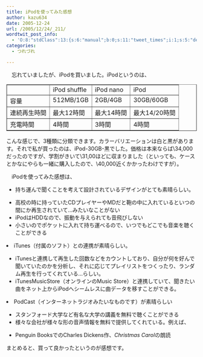 ```yaml
---
title: iPodを使ってみた感想
author: kazu634
date: 2005-12-24
url: /2005/12/24/_211/
wordtwit_post_info:
  - 'O:8:"stdClass":13:{s:6:"manual";b:0;s:11:"tweet_times";i:1;s:5:"delay";i:0;s:7:"enabled";i:1;s:10:"separation";s:2:"60";s:7:"version";s:3:"3.7";s:14:"tweet_template";b:0;s:6:"status";i:2;s:6:"result";a:0:{}s:13:"tweet_counter";i:2;s:13:"tweet_log_ids";a:1:{i:0;i:2229;}s:9:"hash_tags";a:0:{}s:8:"accounts";a:1:{i:0;s:7:"kazu634";}}'
categories:
  - つれづれ

---
```

<div class="section">
<p>
    　忘れていましたが、iPodを買いました。iPodというのは、
</p>
  
<p>
<center>
</center>
</p>
  
<table cellspacing="0" cellpadding="2" border="1">
<tr valign="top">
<td>
</td>
      
<td>
        iPod shuffle
</td>
      
<td>
        iPod nano
</td>
      
<td>
        iPod
</td>
</tr>
    
<tr valign="top">
<td>
        容量
</td>
      
<td>
        512MB/1GB
</td>
      
<td>
        2GB/4GB
</td>
      
<td>
        30GB/60GB
</td>
</tr>
    
<tr valign="top">
<td>
        連続再生時間
</td>
      
<td>
        最大12時間
</td>
      
<td>
        最大14時間
</td>
      
<td>
        最大14/20時間
</td>
</tr>
    
<tr valign="top">
<td>
        充電時間
</td>
      
<td>
        4時間
</td>
      
<td>
        3時間
</td>
      
<td>
        4時間
</td>
</tr>
</table></p> 
  
<p>
    こんな感じで、3種類に分類できます。カラーバリエーションは白と黒があります。それで私が買ったのは、iPod-30GB-黒でした。価格は本来ならば\34,000だったのですが、学割がきいて\31,00ほどに収まりました（といっても、ケースとかなにやらも一緒に購入したので、\40,000近くかかったわけですが）。
</p></p> 
  
<p>
    　iPodを使ってみた感想は、
</p>
  
<ul>
<li>
      持ち運んで聞くことを考えて設計されているデザインがとても素晴らしい。
</li>
</ul>
  
<ul>
<li>
      高校の時に持っていたCDプレイヤーやMDだと鞄の中に入れているといつの間にか再生されていて…みたいなことがない
</li>
<li>
      iPodはHDDなので、振動を与えられても音飛びしない
</li>
<li>
      小さいのでポケットに入れて持ち運べるので、いつでもどこでも音楽を聴くことができる
</li>
</ul>
  
<li>
    iTunes（付属のソフト）との連携が素晴らしい。
</li>
<ul>
<li>
      iTunesと連携して再生した回数などをカウントしており、自分が何を好んで聞いていたのかを分析し、それに応じてプレイリストをつくったり、ランダム再生を行ってくれている…らしい。
</li>
<li>
      iTunesMusicStore（オンラインのMusic Store）と連携していて、聞きたい曲をネット上からiPodへシームレスに曲データを移すことができる。
</li>
</ul>
  
<li>
    PodCast（インターネットラジオみたいなものです）が素晴らしい
</li>
<ul>
<li>
      スタンフォード大学など有名な大学の講義を無料で聴くことができる
</li>
<li>
      様々な会社が様々な形の音声情報を無料で提供してくれている。例えば、
</li>
</ul>
  
<ul>
<li>
      Penguin BooksでのCharles Dickens作、<i>Christmas Carol</i>の朗読
</li>
</ul></p> 
  
<p>
    まとめると、買って良かったというのが感想です。
</p>
</div>
